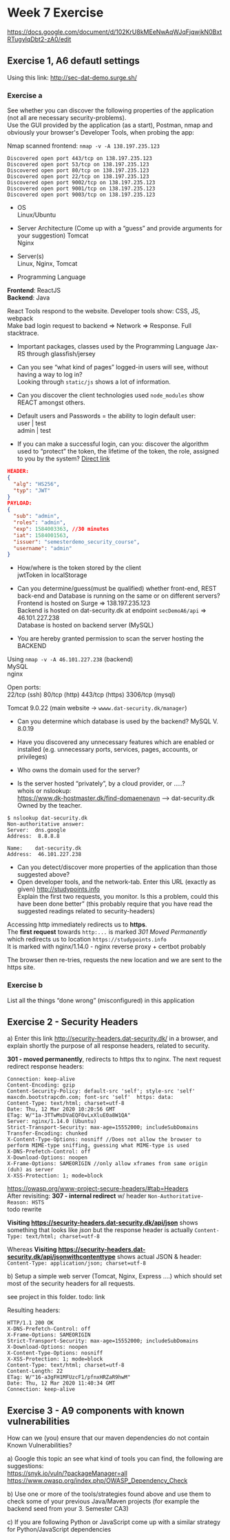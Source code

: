 # Week 7 Exercise
https://docs.google.com/document/d/102KrU8kMEeNwAqWJqFjqwjkN0BxtRTugyIqDbt2-zA0/edit

## Exercise 1, A6 defautl settings
Using this link: http://sec-dat-demo.surge.sh/  

### Exercise a  
 See whether you can discover the following properties of the application (not all are necessary security-problems).  
 Use the GUI provided by the application (as a start), Postman, nmap and obviously your browser's Developer Tools, when probing the app:

Nmap scanned frontend: `nmap -v -A 138.197.235.123`  
```
Discovered open port 443/tcp on 138.197.235.123
Discovered open port 53/tcp on 138.197.235.123
Discovered open port 80/tcp on 138.197.235.123
Discovered open port 22/tcp on 138.197.235.123
Discovered open port 9002/tcp on 138.197.235.123
Discovered open port 9001/tcp on 138.197.235.123
Discovered open port 9003/tcp on 138.197.235.123
```
 

- OS  
Linux/Ubuntu

- Server Architecture (Come up with a “guess” and provide arguments for your suggestion)
Tomcat  
Nginx

- Server(s)   
Linux, Nginx, Tomcat

- Programming Language  

**Frontend**:  ReactJS  
**Backend**: Java

React Tools respond to the website. Developer tools show: CSS, JS, webpack  
Make bad login request to backend => Network => Response. Full stacktrace.  

- Important packages, classes used by the Programming Language
Jax-RS through glassfish/jersey  

- Can you see “what kind of pages” logged-in users will see, without having a way to log in?  
Looking through `static/js` shows a lot of information.  


- Can you discover the client technologies used
`node_modules` show REACT amongst others.  

- Default users and Passwords = the ability to login 
default user:  
user | test  
admin | test  

- If you can make a successful login, can you: discover the algorithm used to “protect” the token, the lifetime of the token, the role, assigned to you by the system?
[Direct link](https://jwt.io/#debugger-io?token=eyJhbGciOiJIUzI1NiJ9.eyJzdWIiOiJhZG1pbiIsInJvbGVzIjoiYWRtaW4iLCJleHAiOjE1ODQwMDMzNjMsImlhdCI6MTU4NDAwMTU2MywiaXNzdWVyIjoic2VtZXN0ZXJkZW1vX3NlY3VyaXR5X2NvdXJzZSIsInVzZXJuYW1lIjoiYWRtaW4ifQ.UL5HQmvO_f5s8iMc7Wej_AJkyF87qR_w1OTQzOuCPsw)  
```json
HEADER:
{
  "alg": "HS256",
  "typ": "JWT"
}
PAYLOAD:
{
  "sub": "admin",
  "roles": "admin",
  "exp": 1584003363, //30 minutes
  "iat": 1584001563,
  "issuer": "semesterdemo_security_course",
  "username": "admin"
}
```
- How/where is the token stored by the client  
jwtToken in localStorage  

- Can you determine/guess(must be qualified) whether front-end, REST back-end and Database is running on the same or on different servers?  
Frontend is hosted on Surge => 138.197.235.123  
Backend is hosted on dat-security.dk at endpoint `secDemoA6/api` => 46.101.227.238  
Database is hosted on backend server (MySQL)  

- You are hereby granted permission to scan the server hosting the BACKEND

 Using `nmap -v -A 46.101.227.238` (backend)  
 MySQL  
 nginx
 
 Open ports:  
 22/tcp (ssh)
 80/tcp (http)
 443/tcp (https)
 3306/tcp (mysql)
 
 Tomcat 9.0.22 (main website -> `wwww.dat-security.dk/manager`) 

- Can you determine which database is used by the backend?
MySQL V. 8.0.19  

- Have you discovered any unnecessary features which are enabled or installed (e.g. unnecessary ports, services, pages, accounts, or privileges)

- Who owns the domain used for the server?

- Is the server hosted “privately”, by a cloud provider, or …..?  
whois or nslookup:  
https://www.dk-hostmaster.dk/find-domaenenavn --> dat-security.dk  
Owned by the teacher.  

```
$ nslookup dat-security.dk
Non-authoritative answer:
Server:  dns.google
Address:  8.8.8.8

Name:    dat-security.dk
Address:  46.101.227.238
```

- Can you detect/discover more properties of the application than those suggested above?
- Open developer tools, and the network-tab. Enter this URL (exactly as given) http://studypoints.info  
Explain the first two requests, you monitor. Is this a problem, could this have been done better” (this probably require that you have read the suggested readings related to security-headers)  

Accessing http immediately redirects us to **https**.  
The **first request** towards `http:...` is marked *301 Moved Permanently* which redirects us to location `https://studypoints.info`  
It is marked with nginx/1.14.0 - nginx reverse proxy + certbot probably  

The browser then re-tries, requests the new location and we are sent to the https site.  


### Exercise b  
List all the things “done wrong” (misconfigured) in this application

## Exercise 2 - Security Headers  
a) Enter this link http://security-headers.dat-security.dk/ in a browser, and explain shortly the purpose of all response headers, related to security.  

**301 - moved permanently**, redirects to https thx to nginx. The next request redirect response headers: 
 
```
Connection: keep-alive
Content-Encoding: gzip
Content-Security-Policy: default-src 'self'; style-src 'self' maxcdn.bootstrapcdn.com; font-src 'self'  https: data:
Content-Type: text/html; charset=utf-8
Date: Thu, 12 Mar 2020 10:20:56 GMT
ETag: W/"1a-3TTwMsDVaEQF0vLxXluE0a8W1QA"
Server: nginx/1.14.0 (Ubuntu)
Strict-Transport-Security: max-age=15552000; includeSubDomains
Transfer-Encoding: chunked
X-Content-Type-Options: nosniff //Does not allow the browser to perform MIME-type sniffing, guessing what MIME-type is used
X-DNS-Prefetch-Control: off
X-Download-Options: noopen
X-Frame-Options: SAMEORIGIN //only allow xframes from same origin (duh) as server
X-XSS-Protection: 1; mode=block
```

https://owasp.org/www-project-secure-headers/#tab=Headers  
After revisiting: **307 - internal redirect** w/ header `Non-Authoritative-Reason: HSTS`  
todo rewrite

**Visiting https://security-headers.dat-security.dk/api/json** shows something that looks like *json* but the response header is actually `Content-Type: text/html; charset=utf-8`  

Whereas **Visiting https://security-headers.dat-security.dk/api/jsonwithcontenttype** shows actual JSON & header: `Content-Type: application/json; charset=utf-8`  


b) Setup a simple web server (Tomcat, Nginx, Express ….) which should set most of the security headers for all requests.  

see project in this folder. todo: link  

Resulting headers:  
```
HTTP/1.1 200 OK
X-DNS-Prefetch-Control: off
X-Frame-Options: SAMEORIGIN
Strict-Transport-Security: max-age=15552000; includeSubDomains
X-Download-Options: noopen
X-Content-Type-Options: nosniff
X-XSS-Protection: 1; mode=block
Content-Type: text/html; charset=utf-8
Content-Length: 22
ETag: W/"16-a3gFH1MFUzcF1/pfnxHRZaR9hwM"
Date: Thu, 12 Mar 2020 11:40:34 GMT
Connection: keep-alive
```

## Exercise 3 - A9 components with known vulnerabilities  
How can we (you) ensure that our maven dependencies do not contain Known Vulnerabilities?  

a) Google this topic an see what kind of tools you can find, the following are suggestions:  
https://snyk.io/vuln/?packageManager=all  
https://www.owasp.org/index.php/OWASP_Dependency_Check  

b) Use one or more of the tools/strategies found above and use them to check some of your previous Java/Maven projects (for example the backend seed from your 3. Semester CA3)  

c) If you are following Python or JavaScript come up with a similar strategy for Python/JavaScript dependencies  
